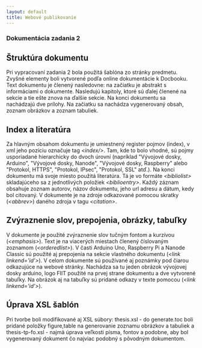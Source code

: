 ```yaml
---
layout: default
title: Webové publikovanie
---
```

### Dokumentácia zadania 2

## Štruktúra dokumentu
Pri vypracovaní zadania 2 bola použitá šablóna zo stránky predmetu. Zvyšné elementy boli vytvorené podľa online dokumentácie k Docbooku. Text dokumentu je členený nasledovne: na začiatku je abstrakt s informáciami o dokumente. Nasledujú kapitoly, ktoré sú ďalej členené na sekcie a tie ešte znova na ďalšie sekcie. Na konci dokumentu sa nachádzajú dve prílohy. Na začiatku sa nachádza vygenerovaný obsah, zoznam obrázkov a zoznam tabuliek.

## Index a literatúra

Za hlavným obsahom dokumentu je umiestnený register pojmov (index), v xml jeho pozíciu označuje tag _&lt;index/&gt;_. Tam, kde to bolo vhodné, sú pojmy usporiadané hierarchicky do dvoch úrovní (napríklad "Vývojové dosky, Arduino", "Vývojové dosky, Nanode", "Vývojové dosky, Raspberry" alebo "Protokol, HTTPS", "Protokol, IPsec", "Protokol, SSL" atď.). Na konci dokumentu má svoje miesto použitá literatúra. Tá je vo formáte _&lt;bibliolist&gt;_ skladajúceho sa z jednotlivých položiek _&lt;biblioentry&gt;_. Každý záznam obsahuje zoznam autorov, názov dokumentu, jeho url adresu a dátum, kedy bol citovaný. V dokumente je na zdroje odkazované pomocou skratky (_&lt;abbrev&gt;_) daného zdroja v tagu _&lt;citation&gt;_.

## Zvýraznenie slov, prepojenia, obrázky, tabuľky

V dokumente je použité zvýraznenie slov tučným fontom a kurzívou (_&lt;emphasis&gt;_). Text je na viacerých miestach členený číslovaným zoznamom (_&lt;orderedlist&gt;_). V časti Arduino Uno, Raspberry Pi a Nanode Classic sú použité aj prepojenia na sekcie vlastného dokumentu (_&lt;link linkend='id'&gt;_). V celom dokumente sú používané aj poznámky pod čiarou odkazujúce na webové stránky. Nachádza sa tu jeden obrázok vývojovej dosky arduino, logo FIIT použité na prvej strane dokumentu a dve vytvorené tabuľky. Na obrázok aj na tabuľky sú pridané odkazy v texte pomocou (_&lt;link linkend='id'&gt;_).

## Úprava XSL šablón

Pri tvorbe boli modifikované aj XSL súbory: thesis.xsl - do generate.toc boli pridané položky figure,table na generovanie zoznamu obrázkov a tabuliek a thesis-tp-fo.xsl - najmä úprava veľkosti písma, fontov a podobne, aby bol vygenerovaný dokument čo najviac podobný s pôvodným dokumentom.
